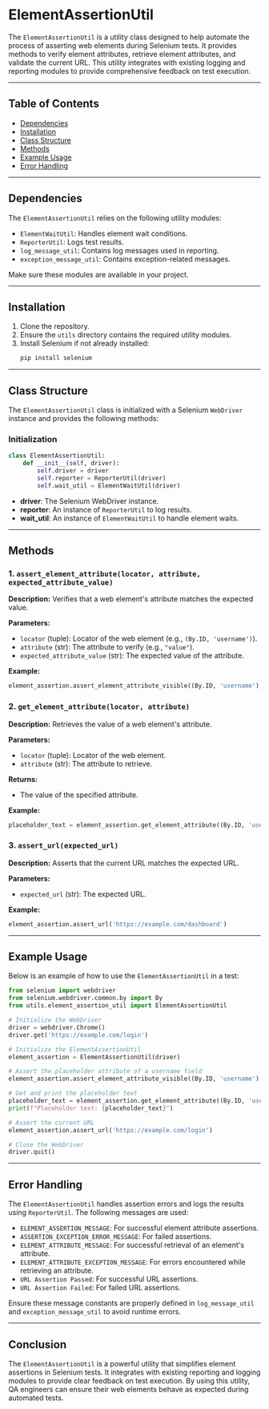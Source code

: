 # ElementAssertionUtil

The `ElementAssertionUtil` is a utility class designed to help automate the process of asserting web elements during Selenium tests. It provides methods to verify element attributes, retrieve element attributes, and validate the current URL. This utility integrates with existing logging and reporting modules to provide comprehensive feedback on test execution.

---

## Table of Contents
- [Dependencies](#dependencies)
- [Installation](#installation)
- [Class Structure](#class-structure)
- [Methods](#methods)
- [Example Usage](#example-usage)
- [Error Handling](#error-handling)

---

## Dependencies
The `ElementAssertionUtil` relies on the following utility modules:
- `ElementWaitUtil`: Handles element wait conditions.
- `ReporterUtil`: Logs test results.
- `log_message_util`: Contains log messages used in reporting.
- `exception_message_util`: Contains exception-related messages.

Make sure these modules are available in your project.

---

## Installation
1. Clone the repository.
2. Ensure the `utils` directory contains the required utility modules.
3. Install Selenium if not already installed:
   ```bash
   pip install selenium
   ```

---

## Class Structure
The `ElementAssertionUtil` class is initialized with a Selenium `WebDriver` instance and provides the following methods:

### **Initialization**
```python
class ElementAssertionUtil:
    def __init__(self, driver):
        self.driver = driver
        self.reporter = ReporterUtil(driver)
        self.wait_util = ElementWaitUtil(driver)
```
- **driver**: The Selenium WebDriver instance.
- **reporter**: An instance of `ReporterUtil` to log results.
- **wait_util**: An instance of `ElementWaitUtil` to handle element waits.

---

## Methods
### 1. `assert_element_attribute(locator, attribute, expected_attribute_value)`
**Description:** Verifies that a web element's attribute matches the expected value.

**Parameters:**
- `locator` (tuple): Locator of the web element (e.g., `(By.ID, 'username')`).
- `attribute` (str): The attribute to verify (e.g., `"value"`).
- `expected_attribute_value` (str): The expected value of the attribute.

**Example:**

```python
element_assertion.assert_element_attribute_visible((By.ID, 'username'), 'placeholder', 'Enter your username')
```

### 2. `get_element_attribute(locator, attribute)`
**Description:** Retrieves the value of a web element's attribute.

**Parameters:**
- `locator` (tuple): Locator of the web element.
- `attribute` (str): The attribute to retrieve.

**Returns:**
- The value of the specified attribute.

**Example:**
```python
placeholder_text = element_assertion.get_element_attribute((By.ID, 'username'), 'placeholder')
```

### 3. `assert_url(expected_url)`
**Description:** Asserts that the current URL matches the expected URL.

**Parameters:**
- `expected_url` (str): The expected URL.

**Example:**
```python
element_assertion.assert_url('https://example.com/dashboard')
```

---

## Example Usage
Below is an example of how to use the `ElementAssertionUtil` in a test:

```python
from selenium import webdriver
from selenium.webdriver.common.by import By
from utils.element_assertion_util import ElementAssertionUtil

# Initialize the WebDriver
driver = webdriver.Chrome()
driver.get('https://example.com/login')

# Initialize the ElementAssertionUtil
element_assertion = ElementAssertionUtil(driver)

# Assert the placeholder attribute of a username field
element_assertion.assert_element_attribute_visible((By.ID, 'username'), 'placeholder', 'Enter your username')

# Get and print the placeholder text
placeholder_text = element_assertion.get_element_attribute((By.ID, 'username'), 'placeholder')
print(f"Placeholder text: {placeholder_text}")

# Assert the current URL
element_assertion.assert_url('https://example.com/login')

# Close the WebDriver
driver.quit()
```

---

## Error Handling
The `ElementAssertionUtil` handles assertion errors and logs the results using `ReporterUtil`. The following messages are used:
- `ELEMENT_ASSERTION_MESSAGE`: For successful element attribute assertions.
- `ASSERTION_EXCEPTION_ERROR_MESSAGE`: For failed assertions.
- `ELEMENT_ATTRIBUTE_MESSAGE`: For successful retrieval of an element's attribute.
- `ELEMENT_ATTRIBUTE_EXCEPTION_MESSAGE`: For errors encountered while retrieving an attribute.
- `URL Assertion Passed`: For successful URL assertions.
- `URL Assertion Failed`: For failed URL assertions.

Ensure these message constants are properly defined in `log_message_util` and `exception_message_util` to avoid runtime errors.

---

## Conclusion
The `ElementAssertionUtil` is a powerful utility that simplifies element assertions in Selenium tests. It integrates with existing reporting and logging modules to provide clear feedback on test execution. By using this utility, QA engineers can ensure their web elements behave as expected during automated tests.

